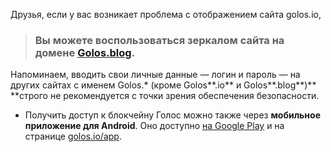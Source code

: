 Друзья, если у вас возникает проблема с отображением сайта golos.io,

> ### Вы можете воспользоваться зеркалом сайта на домене [**Golos.blog**](https://golos.blog/).

Напоминаем, вводить свои личные данные — логин и пароль — на других сайтах c именем Golos.\* \(кроме Golos**.io** и Golos**.blog**\)** **строго не рекомендуется с точки зрения обеспечения безопасности.

- Получить доступ к блокчейну Голос можно также через **мобильное приложение для Android**. Оно доступно [на Google Play](https://play.google.com/store/apps/details?id=io.golos.golos) и на странице [golos.io/app](https://golos.io/app).

